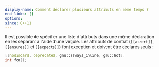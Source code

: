 ```yaml
---
display-name: Comment déclarer plusieurs attributs en même temps ?
end-links: []
options:
since: C++11
---
```

Il est possible de spécifier une liste d'attributs dans une même déclaration en les séparant à l'aide d'une virgule. Les attributs de contrat (```[[assert]]```, ```[[ensures]]``` et ```[[expects]]```) font exception et doivent être déclarés seuls :

```cpp
[[nodiscard, deprecated, gnu::always_inline, gnu::hot]]
int foo();
```
